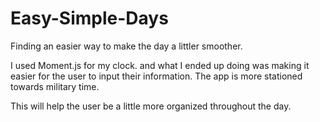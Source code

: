 # Easy-Simple-Days
Finding an easier way to make the day a littler smoother. 

I used Moment.js for my clock. and what I ended up doing was making it easier for the user to input their information. The app is more stationed towards military time. 

This will help the user be a little more organized throughout the day. 
